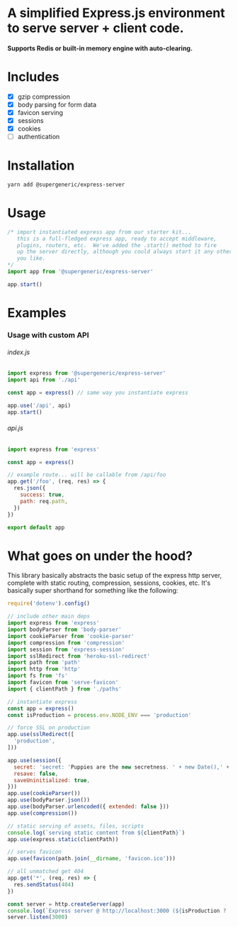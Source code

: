 A simplified Express.js environment to serve server + client code.
=======
#### Supports Redis or built-in memory engine with auto-clearing.

# Includes
- [x] gzip compression
- [x] body parsing for form data
- [x] favicon serving
- [x] sessions
- [x] cookies
- [ ] authentication

# Installation
```bash
yarn add @supergeneric/express-server
```

# Usage
```js
/* import instantiated express app from our starter kit...
   this is a full-fledged express app, ready to accept middleware,
   plugins, routers, etc.  We've added the .start() method to fire
   up the server directly, although you could always start it any other way
   you like.
*/
import app from '@supergeneric/express-server'

app.start()
```

# Examples
### Usage with custom API

###### index.js
```js
import express from '@supergeneric/express-server'
import api from './api'

const app = express() // same way you instantiate express

app.use('/api', api)
app.start()
```

###### api.js
```js
import express from 'express'

const app = express()

// example route... will be callable from /api/foo
app.get('/foo', (req, res) => {
  res.json({
    success: true,
    path: req.path,
  })
})

export default app
```

# What goes on under the hood?
This library basically abstracts the basic setup of the express http server, complete with
static routing, compression, sessions, cookies, etc.  It's basically super shorthand for something like the following:

```js
require('dotenv').config()

// include other main deps
import express from 'express'
import bodyParser from 'body-parser'
import cookieParser from 'cookie-parser'
import compression from 'compression'
import session from 'express-session'
import sslRedirect from 'heroku-ssl-redirect'
import path from 'path'
import http from 'http'
import fs from 'fs'
import favicon from 'serve-favicon'
import { clientPath } from './paths'

// instantiate express
const app = express()
const isProduction = process.env.NODE_ENV === 'production'

// force SSL on production
app.use(sslRedirect([
  'production',
]))

app.use(session({
  secret: 'secret: 'Puppies are the new secretness. ' + new Date(),' + new Date(),
  resave: false,
  saveUninitialized: true,
}))
app.use(cookieParser())
app.use(bodyParser.json())
app.use(bodyParser.urlencoded({ extended: false }))
app.use(compression())

// static serving of assets, files, scripts
console.log(`serving static content from ${clientPath}`)
app.use(express.static(clientPath))

// serves favicon
app.use(favicon(path.join(__dirname, 'favicon.ico')))

// all unmatched get 404
app.get('*', (req, res) => {
  res.sendStatus(404)
})

const server = http.createServer(app)
console.log(`Express server @ http://localhost:3000 (${isProduction ? 'production' : 'development'})\n`)
server.listen(3000)
```
